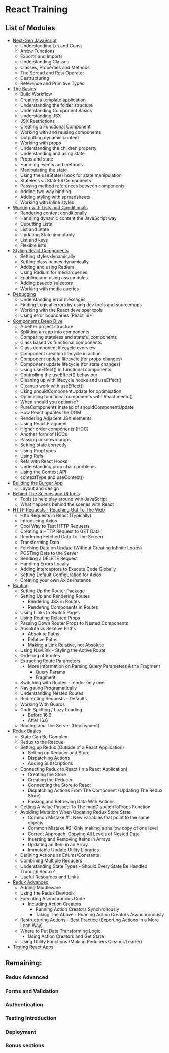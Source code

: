 # React Training

## List of Modules

- [Next-Gen JavaScript](./next_gen_js.md)
  - Understanding Let and Const
  - Arrow Functions
  - Exports and Imports
  - Understanding Classes
  - Classes, Properties and Methods
  - The Spread and Rest Operator
  - Destructuring
  - Reference and Primitive Types
- [The Basics](./the_basics.md)
  - Build Workflow
  - Creating a template application
  - Understanding the folder structure
  - Understanding Component Basics
  - Understanding JSX
  - JSX Restrictions
  - Creating a Functional Component 
  - Working with and reusing components
  - Outputting dynamic content
  - Working with props
  - Understanding the children property
  - Understanding and using state
  - Props and state
  - Handling events and methods
  - Manipulating the state
  - Using the useState() hook for state manipulation
  - Stateless vs Stateful Components
  - Passing method references between components
  - Adding two way binding
  - Adding styling with spreadsheets
  - Working with inline styles
- [Working with Lists and Conditionals](./working_with_lists_and_conditionals.md)
  - Rendering content conditionally
  - Handling dynamic content the JavaScript way
  - Ouputting Lists
  - List and State
  - Updating State immutably
  - List and keys
  - Flexible lists
- [Styling React Components](./styling_react_components.md)
  - Setting styles dynamically
  - Setting class names dynamically
  - Adding and using Radium
  - Using Radium for media queries
  - Enabling and using css modules
  - Adding psuedo selectors
  - Working with media queries
- [Debugging](./debugging.md)
  - Understanding error messages
  - Finding Logical errors by using dev tools and sourcemaps
  - Working with the React developer tools 
  - Using error boundaries (React 16+)
- [Components Deep Dive](./components_deep_dive.md)
  - A better project structure
  - Splitting an app into components
  - Comparing stateless and stateful components
  - Class based vs functional components
  - Class component lifecycle overview
  - Component creation lifecycle in action
  - Component update lifecycle (for props changes)
  - Component update lifecycle (for state changes)
  - Using useEffect() in functional components
  - Controlling the useEffect() behaviour
  - Cleaning up with lifecycle hooks and useEffect()
  - Cleanup work with useEffect()
  - Using shouldComponentUpdate for optimisation
  - Optimising functional components with React.memo()
  - When should you optimise?
  - PureComponents instead of shouldComponentUpdate
  - How React updates the DOM
  - Rendering Adjacent JSX elements
  - Using React.Fragment
  - Higher order components (HOC)
  - Another form of HOCs
  - Passing unknown props
  - Setting state correctly
  - Using PropTypes
  - Using Refs
  - Refs with React Hooks
  - Understanding prop chain problems
  - Using the Context API
  - contextType and useContext() 
- [Building the Burger App](./building_the_burger_app.md)
  - Layout and design
- [Behind The Scenes and UI tools](./behind_the_scenes_ui.md)
  - Tools to help play around with JavaScript
  - What happens behind the scenes with React
- [HTTP Requests - Reaching Out To The Web](./http_requests.md)
    - Http Requests in React (Typically)
    - Introducing Axios
    - Cool Way to Test HTTP Requests
    - Creating a HTTP Request to GET Data
    - Rendering Fetched Data To The Screen
    - Transforming Data
    - Fetching Data on Update (Without Creating Infinite Loops)
    - POSTing Data to the Server
    - Sending a DELETE Request
    - Handling Errors Locally
    - Adding Interceptors to Execute Code Globally 
    - Setting Default Configuration for Axios
    - Creating your own Axios Instance
- [Routing](./routing.md)
    - Setting Up the Router Package
    - Setting Up and Rendering Routes
        - Rendering JSX in Routes
        - Rendering Components in Routes
    - Using Links to Switch Pages
    - Using Routing Related Props
    - Passing Down Router Props to Nested Components
    - Absolute vs Relative Paths
        - Absolute Paths
        - Relative Paths
        - Making a Link Relative, not Absolute
    - Using NavLink - Styling the Active Route
    - Ordering of Routes
    - Extracting Route Parameters
        - More Information on Parsing Query Parameters & the Fragment
            - Query Params
            - Fragment
    - Switching with Routes - render only one
    - Navigating Programatically
    - Understanding Nested Routes
    - Redirecting Requests - Defaults
    - Working With Guards
    - Code Splitting / Lazy Loading
        - Before 16.6
        - After 16.6
    - Routing and The Server (Deployment)
- [Redux Basics](./redux.md)
    - State Can Be Complex
    - Redux to the Rescue
    - Setting up Redux (Outside of a React Application)
        - Setting up Reducer and Store
        - Dispatching Actions
        - Adding Subscriptions
    - Connecting Redux to React (In a React Application)
        - Creating the Store
        - Creating the Reducer
        - Connecting the Store to React
        - Dispatching Actions From The Component (Updating The Redux Store)
        - Passing and Retrieving Data With Actions
    - Getting A Value Passed To The mapDispatchToProps Function
    - Avoiding Mutation When Updating Redux Store State 
        - Common Mistake #1: New variables that point to the same objects
        - Common Mistake #2: Only making a shallow copy of one level
        - Correct Approach: Copying All Levels of Nested Data
        - Inserting and Removing Items in Arrays
        - Updating an Item in an Array
        - Immutable Update Utility Libraries
    - Defining Actions as Enums/Constants
    - Combining Multiple Reducers
    - Understanding State Types - Should Every State Be Handled Through Redux?
    - Useful Resources and Links
- [Redux Advanced](./redux_advanced.md)
    - Adding Middleware
    - Using the Redux Devtools
    - Executing Asynchronous Code
        - Including Action Creators
            - Running Action Creators Synchronously
            - Taking The Above - Running Action Creators Asynchronously
    - Restructuring Actions - Best Practice (Exporting Actions In a More Lean Way)
    - Where to Put Data Transforming Logic
        - Using Action Creators and Get State
    - Using Utility Functions (Making Reducers Cleaner/Leaner)
- [Testing React Apps](./testing_react_apps.md)

## Remaining:

### Redux Advanced

### Forms and Validation

### Authentication

### Testing Introduction

### Deployment

### Bonus sections

